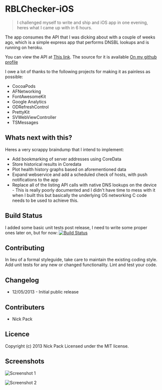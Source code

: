 RBLChecker-iOS
==============
> I challenged myself to write and ship and iOS app in one evening, heres what I came up with in 6 hours.

The app consumes the API that I was dicking about with a couple of weeks ago, which is a simple express app that performs DNSBL lookups and is running on heroku. 

You can view the API at [This link](https://rblchecker.herokuapp.com).
The source for it is available [On my github profile](https://github.com/nickpack/RBLChecker)

I owe a lot of thanks to the following projects for making it as painless as possible:
* CocoaPods
* AFNetworking
* FontAwesomeKit
* Google Analytics
* ODRefreshControl
* PrettyKit
* SVWebViewController
* TSMessages

## Whats next with this?
Heres a very scrappy braindump that I intend to implement:
* Add bookmarking of server addresses using CoreData
* Store historical results in Coredata
* Plot health history graphs based on aforementioned data
* Expand webservice and add a scheduled check of hosts, with push notifications to the app
* Replace all of the listing API calls with native DNS lookups on the device - This is really poorly documented and I didn't have time to mess with it when I built this but basically the underlying OS networking C code needs to be used to achieve this.

## Build Status
I added some basic unit tests post release, I need to write some proper ones later on, but for now:
[![Build Status](https://travis-ci.org/nickpack/RBLChecker-iOS.png?branch=master)](https://travis-ci.org/nickpack/RBLChecker-iOS)

## Contributing
In lieu of a formal styleguide, take care to maintain the existing coding style. Add unit tests for any new or changed functionality. Lint and test your code.

## Changelog
* 12/05/2013 - Initial public release

## Contributers
* Nick Pack

## Licence
Copyright (c) 2013 Nick Pack
Licensed under the MIT license.	

## Screenshots
![Screenshot 1](http://a1.mzstatic.com/us/r30/Purple2/v4/7a/b9/54/7ab9544c-0b4d-d67b-1681-ea0e3dcbae83/mzl.agyegrsd.png?downloadKey=1368985023_ae3e8932e39f8a438dd8263081ab7d8b)

![Screenshot 2](http://a1.mzstatic.com/us/r30/Purple/v4/c1/a4/3f/c1a43fba-bffa-bcc9-1209-ab2645731c49/mzl.amwlxkna.png?downloadKey=1368985023_4f60300bc115fcd28a1c9f5738419d28)
